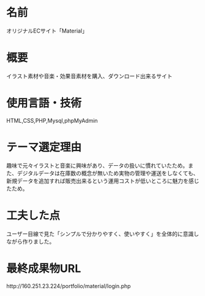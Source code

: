 <h1>名前</h1>
オリジナルECサイト「Material」
<h1>概要</h1>
イラスト素材や音楽・効果音素材を購入、ダウンロード出来るサイト
<h1>使用言語・技術</h1>
HTML,CSS,PHP,Mysql,phpMyAdmin
<h1>テーマ選定理由</h1>
趣味で元々イラストと音楽に興味があり、データの扱いに慣れていたため。また、デジタルデータは在庫数の概念が無いため実物の管理や運送をしなくても、新規データを追加すれば販売出来るという運用コストが低いところに魅力を感じたため。
<h1>工夫した点</h1>
ユーザー目線で見た「シンプルで分かりやすく、使いやすく」を全体的に意識しながら作りました。
<h1>最終成果物URL</h1>
http://160.251.23.224/portfolio/material/login.php

